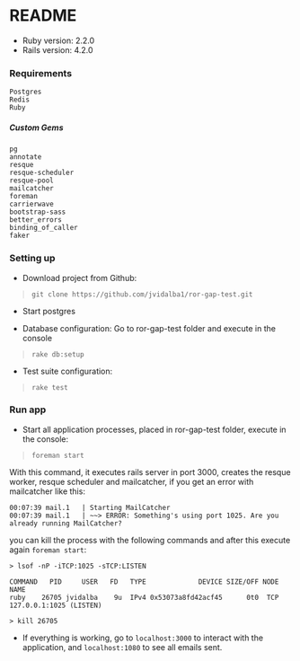 # README

* Ruby version: 2.2.0
* Rails version: 4.2.0

### Requirements 
    Postgres
    Redis
    Ruby

##### Custom Gems
    pg
    annotate
    resque
    resque-scheduler
    resque-pool
    mailcatcher
    foreman
    carrierwave
    bootstrap-sass
    better_errors
    binding_of_caller
    faker

### Setting up
- Download project from Github:
 
> `git clone https://github.com/jvidalba1/ror-gap-test.git`

- Start postgres

- Database configuration: Go to ror-gap-test folder and execute in the console

> `rake db:setup`

- Test suite configuration:

> `rake test`

### Run app


- Start all application processes, placed in ror-gap-test folder, execute in the console:

> `foreman start`

With this command, it executes rails server in port 3000, creates the resque worker, resque scheduler and mailcatcher, if you get an error with mailcatcher like this:

```shell
00:07:39 mail.1   | Starting MailCatcher
00:07:39 mail.1   | ~~> ERROR: Something's using port 1025. Are you already running MailCatcher?
```

you can kill the process with the following commands and after this execute again `foreman start`:

```shell
> lsof -nP -iTCP:1025 -sTCP:LISTEN

COMMAND   PID     USER   FD   TYPE             DEVICE SIZE/OFF NODE NAME
ruby    26705 jvidalba    9u  IPv4 0x53073a8fd42acf45      0t0  TCP 127.0.0.1:1025 (LISTEN)

> kill 26705
```

- If everything is working, go to `localhost:3000` to interact with the application, and `localhost:1080` to see all emails sent.
  
